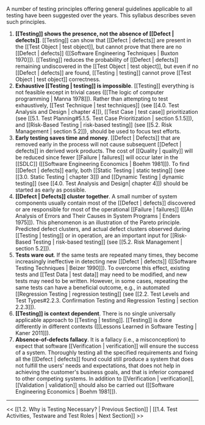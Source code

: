  A number of testing principles offering general guidelines applicable to all testing have been suggested over the years.  This syllabus describes seven such principles.

1. **[[Testing]] shows the presence, not the absence of [[Defect | defects]]**.  [[Testing]] can show that [[Defect | defects]] are present in the [[Test Object | test object]], but cannot prove that there are no [[Defect | defects]] ([[Software Engineering Techniques | Buxton 1970]]).  [[Testing]] reduces the probability of [[Defect | defects]] remaining undiscovered in the [[Test Object | test object]], but even if no [[Defect | defects]] are found, [[Testing | testing]] cannot prove [[Test Object | test object]] correctness.
2. **Exhaustive [[Testing | testing]] is impossible**.  [[Testing]] everything is not feasible except in trivial cases ([[The logic of computer programming | Manna 1978]]).  Rather than attempting to test exhaustively, [[Test Technique | test techniques]] (see [[4.0.  Test Analysis and Design | chapter 4]]), [[Test Case | test case]] prioritization (see [[5.1.  Test Planning#5.1.5. Test Case Prioritization | section 5.1.5]]), and [[Risk-Based Testing | risk-based testing]] (see [[5.2.  Risk Management | section 5.2]]), should be used to focus test efforts.
3. **Early testing saves time and money**.  [[Defect | Defects]] that are removed early in the process will not cause subsequent [[Defect | defects]] in derived work products.  The cost of [[Quality | quality]] will be reduced since fewer [[Failure | failures]] will occur later in the [[SDLC]] ([[Software Engineering Economics | Boehm 1981]]).  To find [[Defect | defects]] early, both [[Static Testing | static testing]] (see [[3.0.  Static Testing | chapter 3]]) and [[Dynamic Testing | dynamic testing]] (see [[4.0.  Test Analysis and Design| chapter 4]]) should be started as early as possible.
4. **[[Defect | Defects]] cluster together**.  A small number of system components usually contain most of the [[Defect | defects]] discovered or are responsible for most of the operational [[Failure | failures]] ([[An Analysis of Errors and Their Causes in System Programs | Enders 1975]]).  This phenomenon is an illustration of the Pareto principle.  Predicted defect clusters, and actual defect clusters observed during [[Testing | testing]] or in operation, are an important input for [[Risk-Based Testing | risk-based testing]] (see [[5.2.  Risk Management | section 5.2]]).
5. **Tests ware out**.  If the same tests are repeated many times, they become increasingly ineffective in detecting new [[Defect | defects]] ([[Software Testing Techniques | Beizer 1990]]).  To overcome this effect, existing tests and [[Test Data | test data]] may need to be modified, and new tests may need to be written.  However, in some cases, repeating the same tests can have a beneficial outcome, e.g., in automated [[Regression Testing | regression testing]] (see [[2.2.  Test Levels and Test Types#2.2.3. Confirmation Testing and Regression Testing | section 2.2.3]]).
6. **[[Testing]] is context dependent**.  There is no single universally applicable approach to [[Testing | testing]].  [[Testing]] is done differently in different contexts ([[Lessons Learned in Software Testing | Kaner 2011]]).
7. **Absence-of-defects fallacy**.  It is a fallacy (i.e., a misconception) to expect that software [[Verification | verification]] will ensure the success of a system.  Thoroughly testing all the specified requirements and fixing all the [[Defect | defects]] found could still produce a system that does not fulfill the users' needs and expectations, that does not help in achieving the customer's business goals, and that is inferior compared to other competing systems.  In addition to [[Verification | verification]], [[Validation | validation]] should also be carried out ([[Software Engineering Economics | Boehm 1981]]).

---
<< [[1.2.  Why is Testing Necessary? | Previous Section]] | [[1.4.  Test Activities, Testware and Test Roles | Next Section]] >>